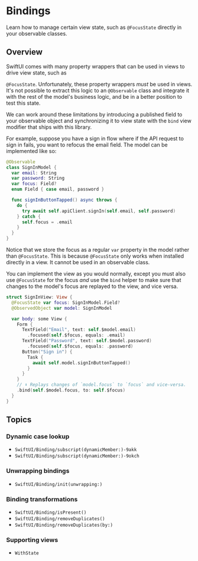 # Bindings

Learn how to manage certain view state, such as `@FocusState` directly in your observable classes.

## Overview

SwiftUI comes with many property wrappers that can be used in views to drive view state, such as 

`@FocusState`. Unfortunately, these property wrappers _must_ be used in views. It's not possible to
extract this logic to an `@Observable` class and integrate it with the rest of the model's business
logic, and be in a better position to test this state.

We can work around these limitations by introducing a published field to your observable object and
synchronizing it to view state with the `bind` view modifier that ships with this library.

For example, suppose you have a sign in flow where if the API request to sign in fails, you want
to refocus the email field. The model can be implemented like so:

```swift
@Observable
class SignInModel {
  var email: String
  var password: String
  var focus: Field?
  enum Field { case email, password }

  func signInButtonTapped() async throws {
    do {
      try await self.apiClient.signIn(self.email, self.password)
    } catch {
      self.focus = .email
    }
  }
}
```

Notice that we store the focus as a regular `var` property in the model rather than `@FocusState`.
This is because `@FocusState` only works when installed directly in a view. It cannot be used in
an observable class.

You can implement the view as you would normally, except you must also use `@FocusState` for the 
focus _and_ use the `bind` helper to make sure that changes to the model's focus are replayed to
the view, and vice versa.

```swift
struct SignInView: View {
  @FocusState var focus: SignInModel.Field?
  @ObservedObject var model: SignInModel

  var body: some View {
    Form {
      TextField("Email", text: self.$model.email)
        .focused(self.$focus, equals: .email)
      TextField("Password", text: self.$model.password)
        .focused(self.$focus, equals: .password)
      Button("Sign in") {
        Task {
          await self.model.signInButtonTapped()
        }
      }
    }
    // ⬇️ Replays changes of `model.focus` to `focus` and vice-versa.
    .bind(self.$model.focus, to: self.$focus)
  }
}
```

## Topics

### Dynamic case lookup

- ``SwiftUI/Binding/subscript(dynamicMember:)-9akk``
- ``SwiftUI/Binding/subscript(dynamicMember:)-9okch``

### Unwrapping bindings

- ``SwiftUI/Binding/init(unwrapping:)``

### Binding transformations

- ``SwiftUI/Binding/isPresent()``
- ``SwiftUI/Binding/removeDuplicates()``
- ``SwiftUI/Binding/removeDuplicates(by:)``

### Supporting views

- ``WithState``
